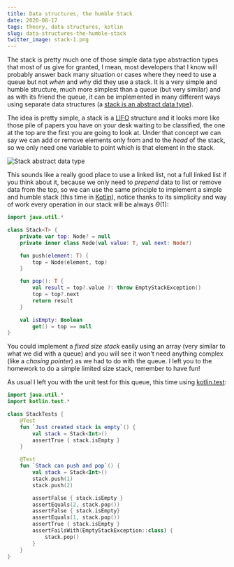 ```yaml
---
title: Data structures, the humble Stack
date: 2020-08-17
tags: theory, data structures, kotlin
slug: data-structures-the-humble-stack
twitter_image: stack-1.png
---
```


The stack is pretty much one of those simple data type abstraction types that most of us give for granted, I mean, most developers that I know will probably answer back many situation or cases where they need to use a queue but not _when_ and _why_ did they use a stack. It is a very simple and humble structure, much more simplest than a queue (but very similar) and as with its friend the queue, it can be implemented in many different ways using separate data structures (a [stack is an abstract data type](https://en.wikipedia.org/wiki/Stack_(abstract_data_type))).

The idea is pretty simple, a stack is a [LIFO](https://de.wikipedia.org/wiki/Last_In_%E2%80%93_First_Out) structure and it looks more like those pile of papers you have on your desk waiting to be classified, the one at the top are the first you are going to look at. Under that concept we can say we can add or remove elements only from and to the _head_ of the stack, so we only need one variable to point which is that element in the stack.

![Stack abstract data type]({attach}/images/stack-1.png)

This sounds like a really good place to use a linked list, not a full linked list if you think about it, because we only need to _prepend_ data to list or remove data from the top, so we can use the same principle to implement a simple and humble stack (this time in [Kotlin](https://kotlinlang.org/)), notice thanks to its simplicity and way of work every operation in our stack will be always $\Theta(1)$:

```kotlin
import java.util.*

class Stack<T> {
    private var top: Node? = null
    private inner class Node(val value: T, val next: Node?)

    fun push(element: T) {
        top = Node(element, top)
    }

    fun pop(): T {
        val result = top?.value ?: throw EmptyStackException()
        top = top?.next
        return result
    }

    val isEmpty: Boolean
        get() = top == null
}
```

You could implement a _fixed size stack_ easily using an array (very similar to what we did with a queue) and you will see it won't need anything complex (like a _chasing pointer_) as we had to do with the queue. I left you to the homework to do a simple limited size stack, remember to have fun!

As usual I left you with the unit test for this queue, this time using [kotlin.test](https://kotlinlang.org/api/latest/kotlin.test/):

```kotlin
import java.util.*
import kotlin.test.*

class StackTests {
    @Test
    fun `Just created stack is empty`() {
        val stack = Stack<Int>()
        assertTrue { stack.isEmpty }
    }

    @Test
    fun `Stack can push and pop`() {
        val stack = Stack<Int>()
        stack.push(1)
        stack.push(2)

        assertFalse { stack.isEmpty }
        assertEquals(2, stack.pop())
        assertFalse { stack.isEmpty}
        assertEquals(1, stack.pop())
        assertTrue { stack.isEmpty }
        assertFailsWith(EmptyStackException::class) {
            stack.pop()
        }
    }
}
```
